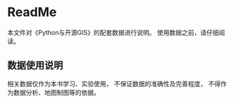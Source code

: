# ReadMe

本文件对《Python与开源GIS》的配套数据进行说明。
使用数据之前，请仔细阅读。


##  数据使用说明

相关数据仅作为本书学习、实验使用，
不保证数据的准确性及完善程度，
不得作为数据分析、地图制图等的依据。
